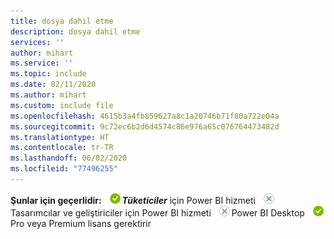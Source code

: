 ```yaml
---
title: dosya dahil etme
description: dosya dahil etme
services: ''
author: mihart
ms.service: ''
ms.topic: include
ms.date: 02/11/2020
ms.author: mihart
ms.custom: include file
ms.openlocfilehash: 4615b3a4fb859627a8c1a20746b71f80a722e04a
ms.sourcegitcommit: 9c72ec6b2d6d4574c86e976a65c076764473482d
ms.translationtype: HT
ms.contentlocale: tr-TR
ms.lasthandoff: 06/02/2020
ms.locfileid: "77496255"
---
```

<Token>**Şunlar için geçerlidir:** ![evet](media/yes.png)***Tüketiciler*** için Power BI hizmeti ![hayır](media/no.png)Tasarımcılar ve geliştiriciler için Power BI hizmeti ![hayır](media/no.png)Power BI Desktop ![evet](media/yes.png)Pro veya Premium lisans gerektirir </Token>